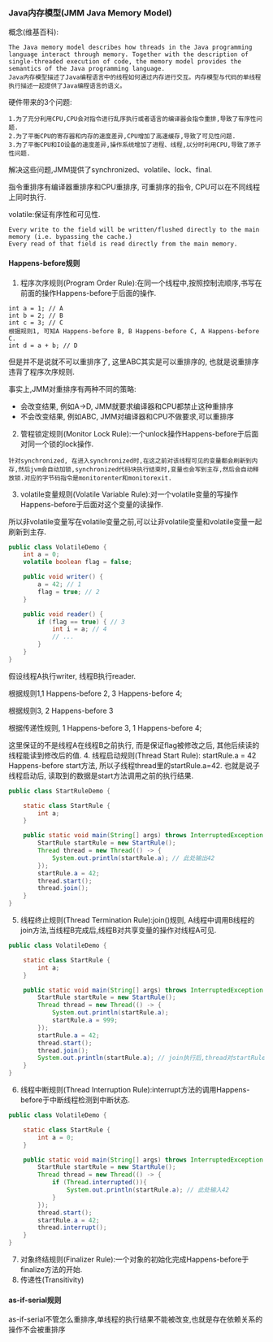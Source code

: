 ### Java内存模型(JMM Java Memory Model)
概念(维基百科):
```text
The Java memory model describes how threads in the Java programming language interact through memory. Together with the description of single-threaded execution of code, the memory model provides the semantics of the Java programming language.
Java内存模型描述了Java编程语言中的线程如何通过内存进行交互。内存模型与代码的单线程执行描述一起提供了Java编程语言的语义。
```

硬件带来的3个问题:
```text
1.为了充分利用CPU,CPU会对指令进行乱序执行或者语言的编译器会指令重排,导致了有序性问题.
2.为了平衡CPU的寄存器和内存的速度差异,CPU增加了高速缓存,导致了可见性问题.
3.为了平衡CPU和IO设备的速度差异,操作系统增加了进程、线程,以分时利用CPU,导致了原子性问题.
```

解决这些问题,JMM提供了synchronized、volatile、lock、final.

指令重排序有编译器重排序和CPU重排序, 可重排序的指令, CPU可以在不同线程上同时执行.

volatile:保证有序性和可见性.
```text
Every write to the field will be written/flushed directly to the main memory (i.e. bypassing the cache.)
Every read of that field is read directly from the main memory.
```

#### Happens-before规则
1. 程序次序规则(Program Order Rule):在同一个线程中,按照控制流顺序,书写在前面的操作Happens-before于后面的操作.
```
int a = 1; // A
int b = 2; // B
int c = 3; // C
根据规则1, 可知A Happens-before B, B Happens-before C, A Happens-before C.
int d = a + b; // D
```
但是并不是说就不可以重排序了, 这里ABC其实是可以重排序的, 也就是说重排序违背了程序次序规则.

事实上,JMM对重排序有两种不同的策略:

* 会改变结果, 例如A->D, JMM就要求编译器和CPU都禁止这种重排序
* 不会改变结果, 例如ABC, JMM对编译器和CPU不做要求,可以重排序
2. 管程锁定规则(Monitor Lock Rule):一个unlock操作Happens-before于后面对同一个锁的lock操作.
```text
针对synchronized, 在进入synchronized时,在这之前对该线程可见的变量都会刷新到内存,然后jvm会自动加锁,synchronized代码块执行结束时,变量也会写到主存,然后会自动释放锁.对应的字节码指令是monitorenter和monitorexit.
```
3. volatile变量规则(Volatile Variable Rule):对一个volatile变量的写操作Happens-before于后面对这个变量的读操作.

所以非volatile变量写在volatile变量之前,可以让非volatile变量和volatile变量一起刷新到主存.
```java
public class VolatileDemo {
    int a = 0;
    volatile boolean flag = false;

    public void writer() {
        a = 42; // 1
        flag = true; // 2
    }

    public void reader() {
        if (flag == true) { // 3
            int i = a; // 4
            // ...
        }
    }
}
```
假设线程A执行writer, 线程B执行reader.

根据规则1,1 Happens-before 2, 3 Happens-before 4;

根据规则3, 2 Happens-before 3

根据传递性规则, 1 Happens-before 3, 1 Happens-before 4;

这里保证的不是线程A在线程B之前执行, 而是保证flag被修改之后, 其他后续读的线程能读到修改后的值.
4. 线程启动规则(Thread Start Rule): startRule.a = 42 Happens-before start方法, 所以子线程thread里的startRule.a=42. 也就是说子线程启动后, 读取到的数据是start方法调用之前的执行结果.
```java
public class StartRuleDemo {

    static class StartRule {
        int a;
    }

    public static void main(String[] args) throws InterruptedException {
        StartRule startRule = new StartRule();
        Thread thread = new Thread(() -> {
            System.out.println(startRule.a); // 此处输出42
        });
        startRule.a = 42;
        thread.start();
        thread.join();
    }
}
```
5. 线程终止规则(Thread Termination Rule):join()规则, A线程中调用B线程的join方法,当线程B完成后,线程B对共享变量的操作对线程A可见.
```java
public class VolatileDemo {

    static class StartRule {
        int a;
    }

    public static void main(String[] args) throws InterruptedException {
        StartRule startRule = new StartRule();
        Thread thread = new Thread(() -> {
            System.out.println(startRule.a);
            startRule.a = 999;
        });
        startRule.a = 42;
        thread.start();
        thread.join();
        System.out.println(startRule.a); // join执行后,thread对startRule.a的修改对主线程可见,所以startRule.a=999
    }
}
```
6. 线程中断规则(Thread Interruption Rule):interrupt方法的调用Happens-before于中断线程检测到中断状态.
```java
public class VolatileDemo {

    static class StartRule {
        int a = 0;
    }

    public static void main(String[] args) throws InterruptedException {
        StartRule startRule = new StartRule();
        Thread thread = new Thread(() -> {
            if (Thread.interrupted()){
                System.out.println(startRule.a); // 此处输入42
            }
        });
        thread.start();
        startRule.a = 42;
        thread.interrupt();
    }
}
```
7. 对象终结规则(Finalizer Rule):一个对象的初始化完成Happens-before于finalize方法的开始.
8. 传递性(Transitivity)

#### as-if-serial规则
as-if-serial不管怎么重排序,单线程的执行结果不能被改变,也就是存在依赖关系的操作不会被重排序